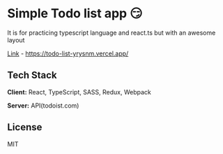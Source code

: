 # Simple Todo list app 😏

It is for practicing typescript language and react.ts but with an awesome layout

[Link] - https://todo-list-yrysnm.vercel.app/

## Tech Stack

**Client:** React, TypeScript, SASS, Redux, Webpack

**Server:** API(todoist.com)

## License

MIT

[//]: # "These are reference links used in the body of this note and get stripped out when the markdown processor does its job. There is no need to format nicely because it shouldn't be seen. Thanks SO - http://stackoverflow.com/questions/4823468/store-comments-in-markdown-syntax"
[link]: https://todo-list-yrysnm.vercel.app/
